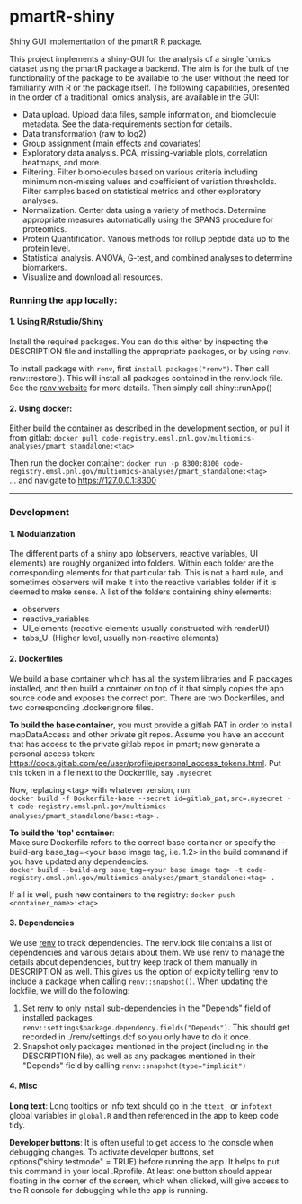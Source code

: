 # pmartR-shiny

Shiny GUI implementation of the pmartR R package.

This project implements a shiny-GUI for the analysis of a single \`omics dataset
using the pmartR package a backend.  The aim is for the bulk of the functionality
of the package to be available to the user without the need for familiarity with
R or the package itself.  The following capabilities, presented in the order of
a traditional `omics analysis, are available in the GUI:

- Data upload.  Upload data files, sample information, and biomolecule metadata.  See the data-requirements section for details.
- Data transformation (raw to log2)
- Group assignment (main effects and covariates)
- Exploratory data analysis.  PCA, missing-variable plots, correlation heatmaps, and more.
- Filtering.  Filter biomolecules based on various criteria including minimum non-missing values and coefficient of variation thresholds.  Filter samples based on statistical metrics and other exploratory analyses.
- Normalization.  Center data using a variety of methods.  Determine appropriate measures automatically using the SPANS procedure for proteomics.
- Protein Quantification.  Various methods for rollup peptide data up to the protein level.
- Statistical analysis.  ANOVA, G-test, and combined analyses to determine biomarkers.
- Visualize and download all resources.

### Running the app locally:

#### 1.  Using R/Rstudio/Shiny
Install the required packages.  You can do this either by inspecting the DESCRIPTION file and installing the appropriate packages, or by using `renv`.  

To install package with `renv`, first `install.packages("renv")`.  Then call renv::restore().  This will install all packages contained in the renv.lock file.  See the [renv website](https://rstudio.github.io/renv/articles/renv.html) for more details.
Then simply call shiny::runApp()

#### 2.  Using docker:

Either build the container as described in the development section, or pull it from gitlab:
`docker pull code-registry.emsl.pnl.gov/multiomics-analyses/pmart_standalone:<tag>`

Then run the docker container:  `docker run -p 8300:8300 code-registry.emsl.pnl.gov/multiomics-analyses/pmart_standalone:<tag>`  
... and navigate to https://127.0.0.1:8300

***

### **Development**

#### **1. Modularization**

The different parts of a shiny app (observers, reactive variables, UI elements) are roughly organized into folders.  Within each folder are the corresponding elements for that particular tab.  This is not a hard rule, and sometimes observers will make it into the reactive variables folder if it is deemed to make sense.  A list of the folders containing shiny elements:

- observers
- reactive_variables
- UI_elements (reactive elements usually constructed with renderUI)
- tabs_UI (Higher level, usually non-reactive elements)

#### **2. Dockerfiles**

We build a base container which has all the system libraries and R packages installed, and then build a container on top of it that simply copies the app source code and exposes the correct port.  There are two Dockerfiles, and two corresponding .dockerignore files.

**To build the base container**, you must provide a gitlab PAT in order to install mapDataAccess and other private git repos.  Assume you have an account that has access to the private gitlab repos in pmart; now generate a personal access token:  https://docs.gitlab.com/ee/user/profile/personal_access_tokens.html.  Put this token in a file next to the Dockerfile, say `.mysecret`  

Now, replacing &lt;tag&gt; with whatever version, run:  
`docker build -f Dockerfile-base --secret id=gitlab_pat,src=.mysecret -t code-registry.emsl.pnl.gov/multiomics-analyses/pmart_standalone/base:<tag>` .

**To build the 'top' container**:  
Make sure Dockerfile refers to the correct base container or specify the --build-arg base_tag=<your base image tag, i.e. 1.2> in the build command if you have updated any dependencies:  
`docker build --build-arg base_tag=<your base image tag> -t code-registry.emsl.pnl.gov/multiomics-analyses/pmart_standalone:<tag> .`

If all is well, push new containers to the registry:  `docker push <container_name>:<tag>`

#### **3. Dependencies**

We use [renv](https://rstudio.github.io/renv/articles/renv.html) to track dependencies.  The renv.lock file contains a list of dependencies and various details about them.  We use renv to manage the details about dependencies, but try keep track of them manually in DESCRIPTION as well.  This gives us the option of explicity telling renv to include a package when calling `renv::snapshot()`.  When updating the lockfile, we will do the following:

1.  Set renv to only install sub-dependencies in the "Depends" field of installed packages. `renv::settings$package.dependency.fields("Depends")`.  This should get recorded in ./renv/settings.dcf so you only have to do it once.
2.  Snapshot only packages mentioned in the project (including in the DESCRIPTION file), as well as any packages mentioned in their "Depends" field by calling `renv::snapshot(type="implicit")`

#### **4. Misc**

**Long text**:  Long tooltips or info text should go in the `ttext_` or `infotext_` global variables in `global.R` and then referenced in the app to keep code tidy.

**Developer buttons**:  It is often useful to get access to the console when debugging changes.  To activate developer buttons, set options("shiny.testmode" = TRUE) before running the app.  It helps to put this command in your local .Rprofile.  At least one button should appear floating in the corner of the screen, which when clicked, will give access to the R console for debugging while the app is running.

